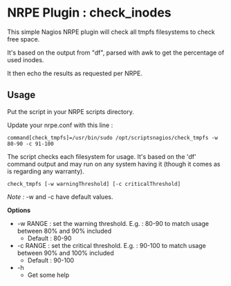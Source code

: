 # NRPE Plugin : check_inodes 

This simple Nagios NRPE plugin will check all tmpfs filesystems to check free space.

It's based on the output from "df", parsed with awk to get the percentage of used inodes. 

It then echo the results as requested per NRPE.

## Usage

Put the script in your NRPE scripts directory.

Update your nrpe.conf with this line : 

`
command[check_tmpfs]=/usr/bin/sudo /opt/scriptsnagios/check_tmpfs -w 80-90 -c 91-100
`

The script checks each filesystem for usage. It's based on the 'df' command output and may run on any system having it (though it comes as is regarding any warranty).

`check_tmpfs [-w warningThreshold] [-c criticalThreshold]`
 
_Note :_ -w and -c have default values.

__Options__

* -w RANGE : set the warning threshold. E.g. : 80-90 to match usage between 80% and 90% included
  * Default : 80-90
* -c RANGE : set the critical threshold. E.g. : 90-100 to match usage between 90% and 100% included
  * Default : 90-100
* -h
  * Get some help

